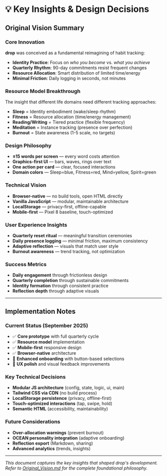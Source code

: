 # 💡 Key Insights & Design Decisions

## Original Vision Summary

### Core Innovation
**drop** was conceived as a fundamental reimagining of habit tracking:
- **Identity Practice**: Focus on *who you become* vs. *what you achieve*
- **Quarterly Rhythm**: 90-day commitments resist frequent changes
- **Resource Allocation**: Smart distribution of limited time/energy
- **Minimal Friction**: Daily logging in seconds, not minutes

### Resource Model Breakthrough
The insight that different life domains need different tracking approaches:
- **Sleep** = Identity embodiment (wake/sleep rhythm)
- **Fitness** = Resource allocation (time/energy management)
- **Reading/Writing** = Tiered practice (flexible frequency)
- **Meditation** = Instance tracking (presence over perfection)
- **Burnout** = State awareness (1-5 scale, no targets)

### Design Philosophy
- **≤15 words per screen** — every word costs attention
- **Graphics-first UI** — bars, waves, rings over text
- **One action per card** — clear, focused interactions
- **Domain colors** — Sleep=blue, Fitness=red, Mind=yellow, Spirit=green

### Technical Vision
- **Browser-native** — no build tools, open HTML directly
- **Vanilla JavaScript** — modular, maintainable architecture
- **LocalStorage** — privacy-first, offline-capable
- **Mobile-first** — Pixel 8 baseline, touch-optimized

### User Experience Insights
- **Quarterly reset ritual** — meaningful transition ceremonies
- **Daily presence logging** — minimal friction, maximum consistency
- **Adaptive reflection** — visuals that match user style
- **Burnout awareness** — trend tracking, not optimization

### Success Metrics
- **Daily engagement** through frictionless design
- **Quarterly completion** through sustainable commitments
- **Identity formation** through consistent practice
- **Reflection depth** through adaptive visuals

---

## Implementation Notes

### Current Status (September 2025)
- ✅ **Core prototype** with full quarterly cycle
- ✅ **Resource model** implementation
- ✅ **Mobile-first** responsive design
- ✅ **Browser-native** architecture
- 🔄 **Enhanced onboarding** with button-based selections
- 🔄 **UX polish** and visual feedback improvements

### Key Technical Decisions
- **Modular JS architecture** (config, state, logic, ui, main)
- **Tailwind CSS via CDN** (no build process)
- **LocalStorage persistence** (privacy, offline-first)
- **Touch-optimized interactions** (tap, swipe, hold)
- **Semantic HTML** (accessibility, maintainability)

### Future Considerations
- **Over-allocation warnings** (prevent burnout)
- **OCEAN personality integration** (adaptive onboarding)
- **Reflection export** (Markdown, sharing)
- **Advanced analytics** (trends, insights)

---

*This document captures the key insights that shaped drop's development. Refer to [Original_Vision.md](Original_Vision.md) for the complete foundational philosophy.*